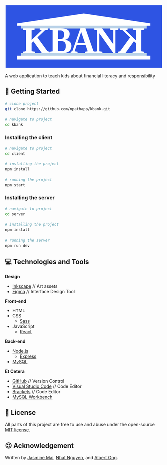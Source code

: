 <p align="center">
  <img src="assets/KBank_logo_01.png" width=500/>
</p>

A web application to teach kids about financial literacy and responsibility


## 🚀 Getting Started

```bash
# clone project
git clone https://github.com/npathapp/kbank.git

# navigate to project
cd kbank
```

### Installing the client

```bash
# navigate to project
cd client

# installing the project
npm install

# running the project
npm start
```

### Installing the server

```bash
# navigate to project
cd server

# installing the project
npm install

# running the server
npm run dev
```


## 💻 Technologies and Tools

**Design**
* [Inkscape](https://inkscape.org/) // Art assets
* [Figma](https://www.figma.com/) // Interface Design Tool

**Front-end**
* HTML
* CSS
  * [Sass](https://sass-lang.com/)
* JavaScript
  * [React](https://reactjs.org/)

**Back-end**
* [Node.js](https://nodejs.org/en/)
  * [Express](https://expressjs.com/)
* [MySQL](https://www.mysql.com/)

**Et Cetera**
* [GitHub](https://github.com/) // Version Control
* [Visual Studio Code](https://code.visualstudio.com/) // Code Editor
* [Brackets](http://brackets.io/) // Code Editor
* [MySQL Workbench](https://www.mysql.com/products/workbench/)


## 📄 License

All parts of this project are free to use and abuse under the open-source [MIT license](./LICENSE).


## 😉 Acknowledgement

Written by [Jasmine Mai](https://github.com/jasminemai97), [Nhat Nguyen](https://github.com/nguyen-nhat), and [Albert Ong](https://github.com/Albert-C-Ong).
